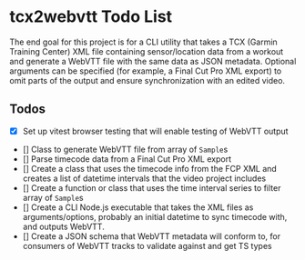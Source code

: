 # tcx2webvtt Todo List

The end goal for this project is for a CLI utility that takes a TCX (Garmin Training Center)
XML file containing sensor/location data from a workout and generate a WebVTT file with the
same data as JSON metadata. Optional arguments can be specified (for example, a Final Cut
Pro XML export) to omit parts of the output and ensure synchronization with an edited video.

## Todos

- [x] Set up vitest browser testing that will enable testing of WebVTT output
- [] Class to generate WebVTT file from array of `Sample`s
- [] Parse timecode data from a Final Cut Pro XML export
- [] Create a class that uses the timecode info from the FCP XML and creates a list of
  datetime intervals that the video project includes
- [] Create a function or class that uses the time interval series to filter array of
  `Sample`s
- [] Create a CLI Node.js executable that takes the XML files as arguments/options, probably
  an initial datetime to sync timecode with, and outputs WebVTT.
- [] Create a JSON schema that WebVTT metadata will conform to, for consumers of WebVTT
  tracks to validate against and get TS types

